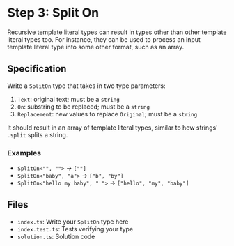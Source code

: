 # Step 3: Split On

Recursive template literal types can result in types other than other template literal types too.
For instance, they can be used to process an input template literal type into some other format, such as an array.

## Specification

Write a `SplitOn` type that takes in two type parameters:

1. `Text`: original text; must be a `string`
2. `On`: substring to be replaced; must be a `string`
3. `Replacement`: new values to replace `Original`; must be a `string`

It should result in an array of template literal types, similar to how strings' `.split` splits a string.

### Examples

- `SplitOn<"", "">` -> `[""]`
- `SplitOn<"baby", "a">` -> `["b", "by"]`
- `SplitOn<"hello my baby", " ">` -> `["hello", "my", "baby"]`

## Files

- `index.ts`: Write your `SplitOn` type here
- `index.test.ts`: Tests verifying your type
- `solution.ts`: Solution code
